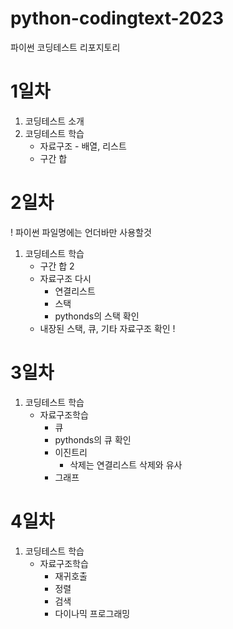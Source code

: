 # python-codingtext-2023
파이썬 코딩테스트 리포지토리

# 1일차
1. 코딩테스트 소개
2. 코딩테스트 학습
    - 자료구조  - 배열, 리스트
    - 구간 합

# 2일차
! 파이썬 파일명에는 언더바만 사용할것

1. 코딩테스트 학습
    - 구간 합 2
    - 자료구조 다시
        - 연결리스트
        - 스택
        - pythonds의 스택 확인
    - 내장된 스택, 큐, 기타 자료구조 확인 !

# 3일차
1. 코딩테스트 학습
    - 자료구조학습
        - 큐
        - pythonds의 큐 확인
        - 이진트리
             - 삭제는 연결리스트 삭제와 유사
        - 그래프

# 4일차
1. 코딩테스트 학습
    - 자료구조학습
        - 재귀호출
        - 정렬
        - 검색
        - 다이나믹 프로그래밍